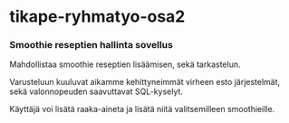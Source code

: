 # tikape-ryhmatyo-osa2
<h3>Smoothie reseptien hallinta sovellus</h3>
<p>Mahdollistaa smoothie reseptien lisäämisen, sekä tarkastelun.</p>
<p>Varusteluun kuuluvat aikamme kehittyneimmät virheen esto järjestelmät, sekä valonnopeuden saavuttavat SQL-kyselyt.</p>
<p>Käyttäjä voi lisätä raaka-aineta ja lisätä niitä valitsemilleen smoothieille.</p>

